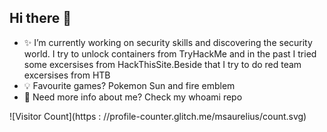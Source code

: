 ## Hi there 👋
- ✨  I’m currently working on security skills and discovering the security world. I try to unlock containers from TryHackMe and in the past I tried some excersises from HackThisSite.Beside that I try to do red team excersises from HTB<br>
- 💡 Favourite games? Pokemon Sun and fire emblem
- 🔮 Need more info about me? Check my whoami repo 
      
![Visitor Count](https : //profile-counter.glitch.me/msaurelius/count.svg)

